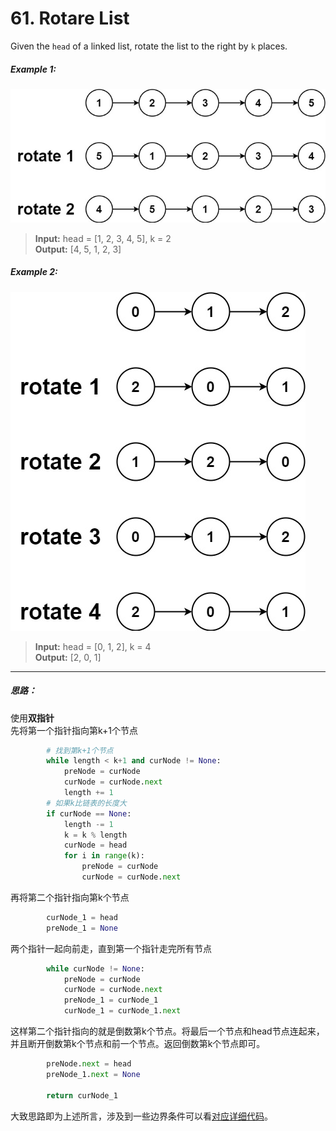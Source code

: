 # 61. Rotare List

Given the `head` of a linked list, rotate the list to the right by `k` places.

##### Example 1:
![例1](./source/rotate1.jpg)  
> **Input:** head = [1, 2, 3, 4, 5], k = 2  
> **Output:** [4, 5, 1, 2, 3]

##### Example 2:
![例1](./source/rotate2.jpg)  
> **Input:** head = [0, 1, 2], k = 4  
> **Output:** [2, 0, 1]

---
##### 思路：
使用**双指针**    
先将第一个指针指向第k+1个节点  

```python
        # 找到第k+1个节点
        while length < k+1 and curNode != None:
            preNode = curNode
            curNode = curNode.next
            length += 1
        # 如果k比链表的长度大
        if curNode == None:
            length -= 1
            k = k % length
            curNode = head
            for i in range(k):
                preNode = curNode
                curNode = curNode.next
```

再将第二个指针指向第k个节点  

```python
        curNode_1 = head
        preNode_1 = None
```

两个指针一起向前走，直到第一个指针走完所有节点  

```python
        while curNode != None:
            preNode = curNode
            curNode = curNode.next
            preNode_1 = curNode_1
            curNode_1 = curNode_1.next  
```

这样第二个指针指向的就是倒数第k个节点。将最后一个节点和head节点连起来，并且断开倒数第k个节点和前一个节点。返回倒数第k个节点即可。

```python
        preNode.next = head
        preNode_1.next = None

        return curNode_1
```

大致思路即为上述所言，涉及到一些边界条件可以看[对应详细代码](./solution_code.py)。